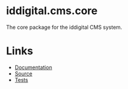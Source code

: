 iddigital.cms.core
==================

The core package for the iddigital CMS system.

Links
=====

 - [Documentation](./Docs/)
 - [Source](./Source/)
 - [Tests](./Tests/)